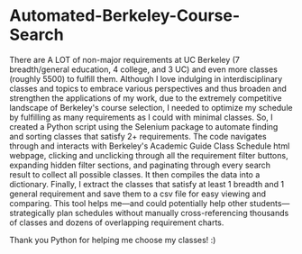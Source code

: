 # Automated-Berkeley-Course-Search
There are A LOT of non-major requirements at UC Berkeley (7 breadth/general education, 4 college, and 3 UC) and even more classes (roughly 5500) to fulfill them. Although I love indulging in interdisciplinary classes and topics to embrace various perspectives and thus broaden and strengthen the applications of my work, due to the extremely competitive landscape of Berkeley's course selection, I needed to optimize my schedule by fulfilling as many requirements as I could with minimal classes. So, I created a Python script using the Selenium package to automate finding and sorting classes that satisfy 2+ requirements. The code navigates through and interacts with Berkeley's Academic Guide Class Schedule html webpage, clicking and unclicking through all the requirement filter buttons, expanding hidden filter sections, and paginating through every search result to collect all possible classes. It then compiles the data into a dictionary. Finally, I extract the classes that satisfy at least 1 breadth and 1 general requirement and save them to a csv file for easy viewing and comparing. This tool helps me—and could potentially help other students—strategically plan schedules without manually cross-referencing thousands of classes and dozens of overlapping requirement charts.

Thank you Python for helping me choose my classes! :)
